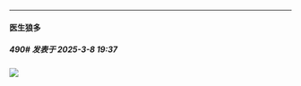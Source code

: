 ﻿
*****

####  医生狼多  
##### 490#       发表于 2025-3-8 19:37

<img src="https://p.sda1.dev/22/6ad6f291eb3ef7b4d1422ecd8c4e29d4/image.jpg" referrerpolicy="no-referrer">

